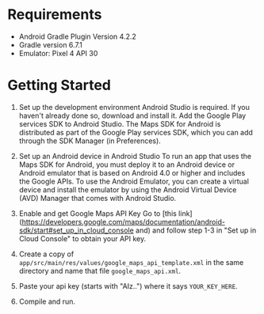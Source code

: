 # Requirements

- Android Gradle Plugin Version 4.2.2 
- Gradle version 6.7.1
- Emulator: Pixel 4 API 30

# Getting Started

1. Set up the development environment
Android Studio is required. If you haven't already done so, download and install it.
Add the Google Play services SDK to Android Studio. The Maps SDK for Android is distributed as part of the Google Play services SDK, which you can add through the SDK Manager (in Preferences).

2. Set up an Android device in Android Studio
To run an app that uses the Maps SDK for Android, you must deploy it to an Android device or Android emulator that is based on Android 4.0 or higher and includes the Google APIs.
To use the Android Emulator, you can create a virtual device and install the emulator by using the Android Virtual Device (AVD) Manager that comes with Android Studio.

3. Enable and get Google Maps API Key
Go to [this link](https://developers.google.com/maps/documentation/android-sdk/start#set_up_in_cloud_console and) and follow step 1-3 in "Set up in Cloud Console" to obtain your API key.

4. Create a copy of `app/src/main/res/values/google_maps_api_template.xml` in the same directory and name that file `google_maps_api.xml`.

5. Paste your api key (starts with "AIz..") where it says `YOUR_KEY_HERE`.

6. Compile and run.